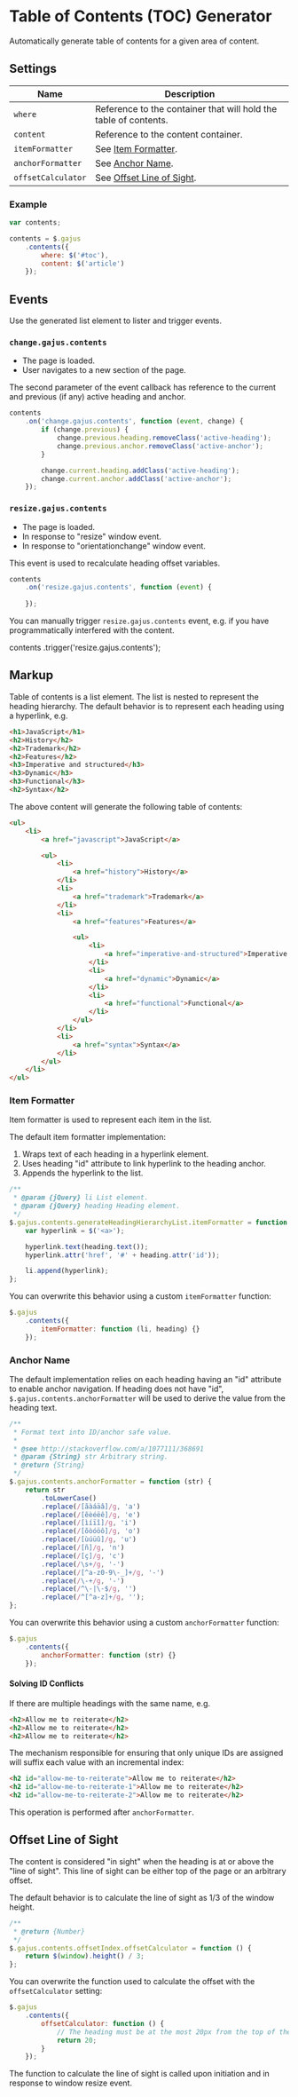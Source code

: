 # Table of Contents (TOC) Generator

Automatically generate table of contents for a given area of content.

## Settings

| Name | Description |
| --- | --- |
| `where` | Reference to the container that will hold the table of contents. |
| `content` | Reference to the content container. |
| `itemFormatter` | See [Item Formatter](#item-formatter). |
| `anchorFormatter` | See [Anchor Name](#anchor-name). |
| `offsetCalculator` | See [Offset Line of Sight](#offset-line-of-sight). |

### Example

```js
var contents;

contents = $.gajus
    .contents({
        where: $('#toc'),
        content: $('article')
    });
```

## Events

Use the generated list element to lister and trigger events.

### `change.gajus.contents`

* The page is loaded.
* User navigates to a new section of the page.

The second parameter of the event callback has reference to the current and previous (if any) active heading and anchor.

```js
contents
    .on('change.gajus.contents', function (event, change) {
        if (change.previous) {
            change.previous.heading.removeClass('active-heading');
            change.previous.anchor.removeClass('active-anchor');
        }

        change.current.heading.addClass('active-heading');
        change.current.anchor.addClass('active-anchor');
    });
```

### `resize.gajus.contents`

* The page is loaded.
* In response to "resize" window event.
* In response to "orientationchange" window event.

This event is used to recalculate heading offset variables.

```js
contents
    .on('resize.gajus.contents', function (event) {
        
    });
```

You can manually trigger `resize.gajus.contents` event, e.g. if you have programmatically interfered with the content.

contents
    .trigger('resize.gajus.contents');

## Markup

Table of contents is a list element. The list is nested to represent the heading hierarchy. The default behavior is to represent each heading using a hyperlink, e.g.

```html
<h1>JavaScript</h1>
<h2>History</h2>
<h2>Trademark</h2>
<h2>Features</h2>
<h3>Imperative and structured</h3>
<h3>Dynamic</h3>
<h3>Functional</h3>
<h2>Syntax</h2>
```

The above content will generate the following table of contents:

```html
<ul>
    <li>
        <a href="javascript">JavaScript</a>

        <ul>
            <li>
                <a href="history">History</a>
            </li>
            <li>
                <a href="trademark">Trademark</a>
            </li>
            <li>
                <a href="features">Features</a>

                <ul>
                    <li>
                        <a href="imperative-and-structured">Imperative and structured</a>
                    </li>
                    <li>
                        <a href="dynamic">Dynamic</a>
                    </li>
                    <li>
                        <a href="functional">Functional</a>
                    </li>
                </ul>
            </li>
            <li>
                <a href="syntax">Syntax</a>
            </li>
        </ul>
    </li>
</ul>
```

### Item Formatter

Item formatter is used to represent each item in the list.

The default item formatter implementation:

1. Wraps text of each heading in a hyperlink element.
2. Uses heading "id" attribute to link hyperlink to the heading anchor.
3. Appends the hyperlink to the list.

```js
/**
 * @param {jQuery} li List element.
 * @param {jQuery} heading Heading element.
 */
$.gajus.contents.generateHeadingHierarchyList.itemFormatter = function (li, heading) {
    var hyperlink = $('<a>');

    hyperlink.text(heading.text());
    hyperlink.attr('href', '#' + heading.attr('id'));

    li.append(hyperlink);
};
```

You can overwrite this behavior using a custom `itemFormatter` function:

```js
$.gajus
    .contents({
        itemFormatter: function (li, heading) {}
    });
```

### Anchor Name

The default implementation relies on each heading having an "id" attribute to enable anchor navigation. If heading does not have "id", `$.gajus.contents.anchorFormatter` will be used to derive the value from the heading text.

```js
/**
 * Format text into ID/anchor safe value.
 *
 * @see http://stackoverflow.com/a/1077111/368691
 * @param {String} str Arbitrary string.
 * @return {String}
 */
$.gajus.contents.anchorFormatter = function (str) {
    return str
        .toLowerCase()
        .replace(/[ãàáäâ]/g, 'a')
        .replace(/[ẽèéëê]/g, 'e')
        .replace(/[ìíïî]/g, 'i')
        .replace(/[õòóöô]/g, 'o')
        .replace(/[ùúüû]/g, 'u')
        .replace(/[ñ]/g, 'n')
        .replace(/[ç]/g, 'c')
        .replace(/\s+/g, '-')
        .replace(/[^a-z0-9\-_]+/g, '-')
        .replace(/\-+/g, '-')
        .replace(/^\-|\-$/g, '')
        .replace(/^[^a-z]+/g, '');
};
```

You can overwrite this behavior using a custom `anchorFormatter` function:

```js
$.gajus
    .contents({
        anchorFormatter: function (str) {}
    });
```

#### Solving ID Conflicts

If there are multiple headings with the same name, e.g.

```html
<h2>Allow me to reiterate</h2>
<h2>Allow me to reiterate</h2>
<h2>Allow me to reiterate</h2>
```

The mechanism responsible for ensuring that only unique IDs are assigned will suffix each value with an incremental index:

```html
<h2 id="allow-me-to-reiterate">Allow me to reiterate</h2>
<h2 id="allow-me-to-reiterate-1">Allow me to reiterate</h2>
<h2 id="allow-me-to-reiterate-2">Allow me to reiterate</h2>
```

This operation is performed after `anchorFormatter`.

## Offset Line of Sight

The content is considered "in sight" when the heading is at or above the "line of sight". This line of sight can be either top of the page or an arbitrary offset.

The default behavior is to calculate the line of sight as 1/3 of the window height.

```js
/**
 * @return {Number}
 */
$.gajus.contents.offsetIndex.offsetCalculator = function () {
    return $(window).height() / 3;
};
```

You can overwrite the function used to calculate the offset with the `offsetCalculator` setting:

```js
$.gajus
    .contents({
        offsetCalculator: function () {
            // The heading must be at the most 20px from the top of the screen.
            return 20;
        }
    });
```

The function to calculate the line of sight is called upon initiation and in response to window resize event.